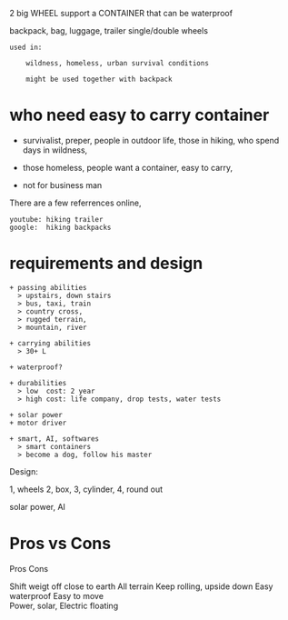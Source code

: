 

2 big WHEEL support a CONTAINER that can be waterproof

backpack, bag, luggage, trailer single/double wheels 

    used in:

        wildness, homeless, urban survival conditions

        might be used together with backpack


# who need easy to carry container

 - survivalist, preper, people in outdoor life, 
   those in hiking, 
   who spend days in wildness,

 - those homeless, people want a container, 
   easy to carry, 

 - not for business man


There are a few referrences online,

    youtube: hiking trailer
    google:  hiking backpacks


# requirements and design

    + passing abilities
      > upstairs, down stairs
      > bus, taxi, train
      > country cross, 
      > rugged terrain, 
      > mountain, river

    + carrying abilities
      > 30+ L

    + waterproof?

    + durabilities
      > low  cost: 2 year
      > high cost: life company, drop tests, water tests

    + solar power 
    + motor driver

    + smart, AI, softwares
      > smart containers
      > become a dog, follow his master



Design:

 1, wheels
 2, box, 
 3, cylinder,
 4, round out

 solar power,
 AI


# Pros vs Cons

 Pros                Cons

 Shift weigt off     close to earth
 All terrain         Keep rolling, upside down
 Easy waterproof
 Easy to move        
 Power, solar, Electric 
 floating



<!-- vim: ft=markdown tw=60 nowrap:
-->
